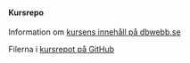 #### Kursrepo

Information om [kursens innehåll på dbwebb.se](https://dbwebb.se/kurser/design-v2)

Filerna i [kursrepot på GitHub](https://github.com/dbwebb-se/design)
